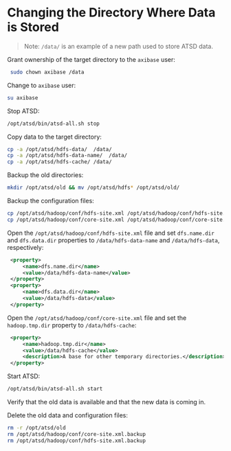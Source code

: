 # Changing the Directory Where Data is Stored

> Note: `/data/` is an example of a new path used to store ATSD data.

Grant ownership of the target directory to the `axibase` user:

```sh
 sudo chown axibase /data
```

Change to `axibase` user:

```sh
su axibase
```

Stop ATSD:

```sh
/opt/atsd/bin/atsd-all.sh stop
```

Copy data to the target directory:

```sh
cp -a /opt/atsd/hdfs-data/  /data/
cp -a /opt/atsd/hdfs-data-name/  /data/
cp -a /opt/atsd/hdfs-cache/ /data/
```

Backup the old directories:

```sh
mkdir /opt/atsd/old && mv /opt/atsd/hdfs* /opt/atsd/old/
```

Backup the configuration files:

```sh
cp /opt/atsd/hadoop/conf/hdfs-site.xml /opt/atsd/hadoop/conf/hdfs-site.xml.backup
cp /opt/atsd/hadoop/conf/core-site.xml /opt/atsd/hadoop/conf/core-site.xml.backup
```

Open the `/opt/atsd/hadoop/conf/hdfs-site.xml` file and set `dfs.name.dir`
and `dfs.data.dir` properties to `/data/hdfs-data-name` and
`/data/hdfs-data`, respectively:

```xml
 <property>
     <name>dfs.name.dir</name>
     <value>/data/hdfs-data-name</value>
 </property>
 <property>
     <name>dfs.data.dir</name>
     <value>/data/hdfs-data</value>
 </property>
```

Open the `/opt/atsd/hadoop/conf/core-site.xml` file and set the `hadoop.tmp.dir`
property to `/data/hdfs-cache`:

```xml
 <property>
     <name>hadoop.tmp.dir</name>
     <value>/data/hdfs-cache</value>
     <description>A base for other temporary directories.</description>
 </property>
```

Start ATSD:

```sh
/opt/atsd/bin/atsd-all.sh start
```

Verify that the old data is available and that the new data is coming in.

Delete the old data and configuration files:

```sh
rm -r /opt/atsd/old
rm /opt/atsd/hadoop/conf/core-site.xml.backup
rm /opt/atsd/hadoop/conf/hdfs-site.xml.backup
```
